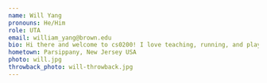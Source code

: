 ```yaml
---
name: Will Yang
pronouns: He/Him
role: UTA 
email: william_yang@brown.edu
bio: Hi there and welcome to cs0200! I love teaching, running, and playing board games (chess, go, and catan!). Most of the time, I'm either eating or thinking about food!
hometown: Parsippany, New Jersey USA
photo: will.jpg
throwback_photo: will-throwback.jpg
---
```

